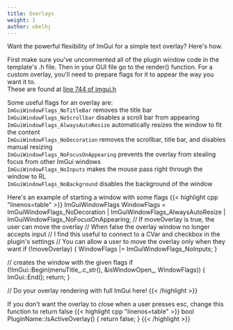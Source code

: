 ```yaml
---
title: Overlays
weight: 1
author: ubelhj
---
```


Want the powerful flexibility of ImGui for a simple text overlay? Here's how. 

First make sure you've uncommented all of the plugin window code in the template's .h file. Then in your GUI file go to the render() function. For a custom overlay, you'll need to prepare flags for it to appear the way you want it to.  
These are found at [line 744 of imgui.h](https://github.com/Martinii89/BakkesmodPluginTemplate/blob/master/IMGUI/imgui.h#L744)

Some useful flags for an overlay are:  
`ImGuiWindowFlags_NoTitleBar` removes the title bar  
`ImGuiWindowFlags_NoScrollbar` disables a scroll bar from appearing  
`ImGuiWindowFlags_AlwaysAutoResize` automatically resizes the window to fit the content  
`ImGuiWindowFlags_NoDecoration` removes the scrollbar, title bar, and disables manual resizing  
`ImGuiWindowFlags_NoFocusOnAppearing` prevents the overlay from stealing focus from other ImGui windows  
`ImGuiWindowFlags_NoInputs` makes the mouse pass right through the window to RL  
`ImGuiWindowFlags_NoBackground` disables the background of the window  

Here's an example of starting a window with some flags
{{< highlight cpp "linenos=table" >}}
ImGuiWindowFlags WindowFlags = ImGuiWindowFlags_NoDecoration | ImGuiWindowFlags_AlwaysAutoResize 
    | ImGuiWindowFlags_NoFocusOnAppearing;
// If moveOverlay is true, the user can move the overlay 
//  When false the overlay window no longer accepts input
// I find this useful to connect to a CVar and checkbox in the plugin's settings
//  You can allow a user to move the overlay only when they want
if (!moveOverlay) {
    WindowFlags |= ImGuiWindowFlags_NoInputs;
}

// creates the window with the given flags
if (!ImGui::Begin(menuTitle_.c_str(), &isWindowOpen_, WindowFlags))
{
    ImGui::End();
    return;
}

// Do your overlay rendering with full ImGui here!
{{< /highlight >}}

If you don't want the overlay to close when a user presses esc, change this function to return false 
{{< highlight cpp "linenos=table" >}}
bool PluginName::IsActiveOverlay() {
    return false;
}
{{< /highlight >}}